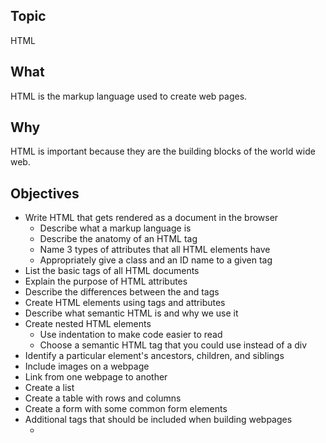 
## Topic
HTML

## What
HTML is the markup language used to create web pages. 

## Why
HTML is important because they are the building blocks of the world wide web. 

## Objectives
 - Write HTML that gets rendered as a document in the browser
    - Describe what a markup language is
    - Describe the anatomy of an HTML tag 
    - Name 3 types of attributes that all HTML elements have 
    - Appropriately give a class and an ID name to a given tag 
 - List the basic tags of all HTML documents
 - Explain the purpose of HTML attributes
 - Describe the differences between the <head> and <body> tags
 - Create HTML elements using tags and attributes
 - Describe what semantic HTML is and why we use it
 - Create nested HTML elements
    - Use indentation to make code easier to read 
    - Choose a semantic HTML tag that you could use instead of a div 
 - Identify a particular element&#39;s ancestors, children, and siblings
 - Include images on a webpage
 - Link from one webpage to another
 - Create a list
 - Create a table with rows and columns 
 - Create a form with some common form elements
 - Additional tags that should be included when building webpages
    - <title>
    - <meta>
    - Link favicon.ico 
    - Facebook Open Graph tags

